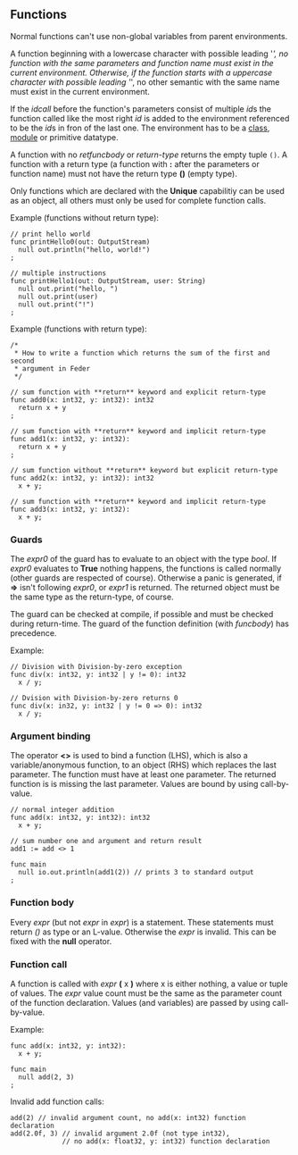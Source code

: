 ## Functions

Normal functions can't use non-global variables from parent environments.

A function beginning with a lowercase character with possible leading '_', no
function with the same parameters and function name must exist in the current
environment. Otherwise, if the function starts with a uppercase character with
possible leading '_', no other semantic with the same name must exist in the
current environment.

If the *idcall* before the function's parameters consist of multiple *id*s
the function called like the most right *id* is added to the environment
referenced to be the *id*s in fron of the last one. The environment
has to be a [class](./expr_class.md), [module](./expr_mod.md)
or primitive datatype.

A function with no *retfuncbody* or *return-type* returns the empty tuple ``()``.
A function with a return type (a function with **:** after the parameters or
function name) must not have the return type **()** (empty type).

Only functions which are declared with the **Unique** capabilitiy can be used
as an object, all others must only be used for complete function calls.

Example (functions without return type):

```
// print hello world
func printHello0(out: OutputStream)
  null out.println("hello, world!")
;

// multiple instructions
func printHello1(out: OutputStream, user: String)
  null out.print("hello, ")
  null out.print(user)
  null out.print("!")
;
```

Example (functions with return type):

```
/*
 * How to write a function which returns the sum of the first and second
 * argument in Feder
 */

// sum function with **return** keyword and explicit return-type
func add0(x: int32, y: int32): int32
  return x + y
;

// sum function with **return** keyword and implicit return-type
func add1(x: int32, y: int32):
  return x + y
;

// sum function without **return** keyword but explicit return-type
func add2(x: int32, y: int32): int32
  x + y;

// sum function with **return** keyword and implicit return-type
func add3(x: int32, y: int32):
  x + y;
```

### Guards

The *expr0* of the guard has to evaluate to an object with the type *bool*.  If
*expr0* evaluates to **True** nothing happens, the functions is called normally
(other guards are respected of course). Otherwise a panic is generated,
if **=>** isn't following *expr0*, or *expr1* is returned. The returned object
must be the same type as the return-type, of course.

The guard can be checked at compile, if possible and must be checked during
return-time. The guard of the function definition (with *funcbody*) has
precedence.

Example:

```
// Division with Division-by-zero exception
func div(x: int32, y: int32 | y != 0): int32
  x / y;

// Dvision with Division-by-zero returns 0
func div(x: in32, y: int32 | y != 0 => 0): int32
  x / y;
```

### Argument binding

The operator **<>** is used to bind a function (LHS), which is also a
variable/anonymous function, to an object (RHS) which replaces the last
parameter. The function must have at least one parameter. The returned function
is is missing the last parameter. Values are bound by using call-by-value.

```
// normal integer addition
func add(x: int32, y: int32): int32
  x + y;

// sum number one and argument and return result
add1 := add <> 1

func main
  null io.out.println(add1(2)) // prints 3 to standard output
;
```

### Function body

Every *expr* (but not *expr* in *expr*) is a statement. These statements must
return *()* as type or an L-value. Otherwise the *expr* is invalid. This can
be fixed with the **null** operator.

### Function call

A function is called with *expr* **(** x **)** where x is either nothing, a
value or tuple of values. The *expr* value count must be the same as the
parameter count of the function declaration. Values (and variables) are passed
by using call-by-value.

Example:

```
func add(x: int32, y: int32):
  x + y;

func main
  null add(2, 3)
;
```

Invalid add function calls:

```
add(2) // invalid argument count, no add(x: int32) function declaration
add(2.0f, 3) // invalid argument 2.0f (not type int32),
             // no add(x: float32, y: int32) function declaration
```
